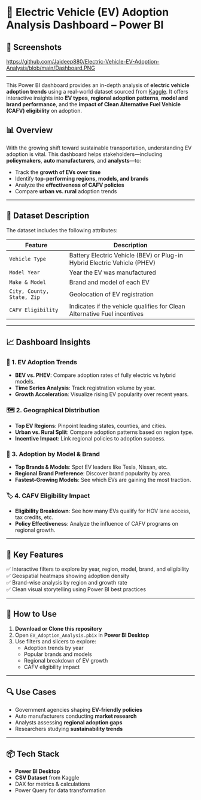 # 🚗 Electric Vehicle (EV) Adoption Analysis Dashboard – Power BI


## 📸 Screenshots

https://github.com/Jaideep880/Electric-Vehicle-EV-Adoption-Analysis/blob/main/Dashboard.PNG

---

This Power BI dashboard provides an in-depth analysis of **electric vehicle adoption trends** using a real-world dataset sourced from [Kaggle](https://www.kaggle.com/). It offers interactive insights into **EV types**, **regional adoption patterns**, **model and brand performance**, and the **impact of Clean Alternative Fuel Vehicle (CAFV) eligibility** on adoption.

## 📊 Overview

With the growing shift toward sustainable transportation, understanding EV adoption is vital. This dashboard helps stakeholders—including **policymakers**, **auto manufacturers**, and **analysts**—to:

- Track the **growth of EVs over time**
- Identify **top-performing regions, models, and brands**
- Analyze the **effectiveness of CAFV policies**
- Compare **urban vs. rural** adoption trends

---

## 📁 Dataset Description

The dataset includes the following attributes:

| Feature | Description |
|--------|-------------|
| `Vehicle Type` | Battery Electric Vehicle (BEV) or Plug-in Hybrid Electric Vehicle (PHEV) |
| `Model Year` | Year the EV was manufactured |
| `Make & Model` | Brand and model of each EV |
| `City, County, State, Zip` | Geolocation of EV registration |
| `CAFV Eligibility` | Indicates if the vehicle qualifies for Clean Alternative Fuel incentives |

---

## 📈 Dashboard Insights

### 🔌 1. EV Adoption Trends
- **BEV vs. PHEV**: Compare adoption rates of fully electric vs hybrid models.
- **Time Series Analysis**: Track registration volume by year.
- **Growth Acceleration**: Visualize rising EV popularity over recent years.

### 🗺️ 2. Geographical Distribution
- **Top EV Regions**: Pinpoint leading states, counties, and cities.
- **Urban vs. Rural Split**: Compare adoption patterns based on region type.
- **Incentive Impact**: Link regional policies to adoption success.

### 🚙 3. Adoption by Model & Brand
- **Top Brands & Models**: Spot EV leaders like Tesla, Nissan, etc.
- **Regional Brand Preference**: Discover brand popularity by area.
- **Fastest-Growing Models**: See which EVs are gaining the most traction.

### 🏷️ 4. CAFV Eligibility Impact
- **Eligibility Breakdown**: See how many EVs qualify for HOV lane access, tax credits, etc.
- **Policy Effectiveness**: Analyze the influence of CAFV programs on regional growth.

---

## 🚀 Key Features

✅ Interactive filters to explore by year, region, model, brand, and eligibility  
✅ Geospatial heatmaps showing adoption density  
✅ Brand-wise analysis by region and growth rate  
✅ Clean visual storytelling using Power BI best practices  

---

## 🧭 How to Use

1. **Download or Clone this repository**
2. Open `EV_Adoption_Analysis.pbix` in **Power BI Desktop**
3. Use filters and slicers to explore:
   - Adoption trends by year
   - Popular brands and models
   - Regional breakdown of EV growth
   - CAFV eligibility impact

---


## 🔍 Use Cases

- Government agencies shaping **EV-friendly policies**
- Auto manufacturers conducting **market research**
- Analysts assessing **regional adoption gaps**
- Researchers studying **sustainability trends**

---

## 📦 Tech Stack

- **Power BI Desktop**
- **CSV Dataset** from Kaggle
- DAX for metrics & calculations
- Power Query for data transformation




